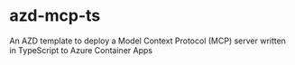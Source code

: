 # azd-mcp-ts
An AZD template to deploy a Model Context Protocol (MCP) server written in TypeScript to Azure Container Apps
